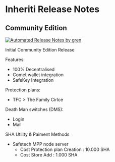 

# Inheriti Release Notes

## Community Edition

[![Automated Release Notes by gren](https://img.shields.io/badge/Inheriti-Version%20V1.1.1.0-blue)](https://github-tools.github.io/github-release-notes/)

Initial Community Edition Release

Features:

 * 100% Decentralised
 * Comet wallet integration
 * SafeKey Integration

 Protection plans:

 * TFC > The Family Cirlce

 Death Man switches (DMS):

 * Login
 * Mail

SHA Utility & Paiment Methods

 * Safetech MPP node server
    - Cost Protection plan Creation : 10.000 SHA
    - Cost Store Add : 1.000 SHA